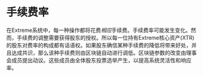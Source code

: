 # 手续费率

在Extreme系统中，每一种操作都将花费*相应*手续费。手续费率可能发生变化。然而，手续费的调整需要获得股东的授权。所以每一位持有Extreme核心资产(XTR)的股东对费率的构成都有话语权。如果股东确信某种手续费的降低将带来好处，并且达成共识，那么该种手续费则由区块链自动进行调低。区块链参数的改变由理事会成员提出动议。这些成员由全体股东投票选举产生，以提高系统灵活性和响应率。